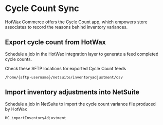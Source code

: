 # Cycle Count Sync

HotWax Commerce offers the Cycle Count app, which empowers store associates to record the reasons behind inventory variances.

## Export cycle count from HotWax
Schedule a job in the HotWax integration layer to generate a feed completed cycle counts.

Check these SFTP locations for exported Cycle Count feeds
```
/home/{sftp-username}/netsuite/inventoryadjustment/csv
```

## Import inventory adjustments into NetSuite
Schedule a job in NetSuite to import the cycle count variance file produced by HotWax
```
HC_importInventoryAdjustment
```